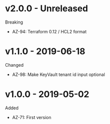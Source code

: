 # v2.0.0 - Unreleased

Breaking
  * AZ-94: Terraform 0.12 / HCL2 format

# v1.1.0 - 2019-06-18

Changed
  * AZ-98: Make KeyVault tenant id input optional

# v1.0.0 - 2019-05-02

Added
  * AZ-71: First version
